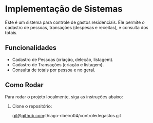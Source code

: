 # Implementação de Sistemas

Este é um sistema para controle de gastos residenciais. Ele permite o cadastro de pessoas, transações (despesas e receitas), e consulta dos totais.

## Funcionalidades

- Cadastro de Pessoas (criação, deleção, listagem).
- Cadastro de Transações (criação e listagem).
- Consulta de totais por pessoa e no geral.

## Como Rodar

Para rodar o projeto localmente, siga as instruções abaixo:

1. Clone o repositório:

   git@github.com:thiago-ribeiro04/controledegastos.git
